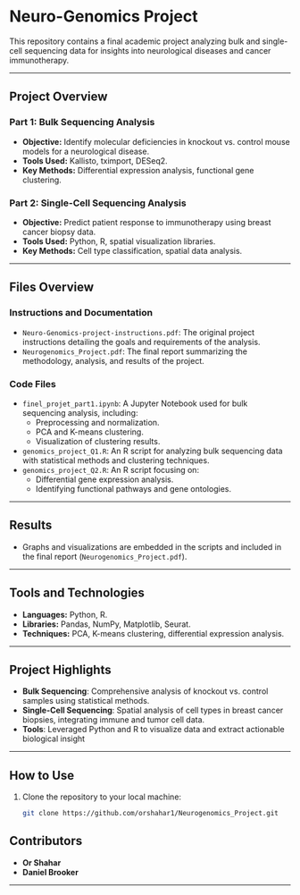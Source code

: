 # Neuro-Genomics Project

This repository contains a final academic project analyzing bulk and single-cell sequencing data for insights into neurological diseases and cancer immunotherapy.

---

## Project Overview

### Part 1: Bulk Sequencing Analysis
- **Objective:** Identify molecular deficiencies in knockout vs. control mouse models for a neurological disease.
- **Tools Used:** Kallisto, tximport, DESeq2.
- **Key Methods:** Differential expression analysis, functional gene clustering.

### Part 2: Single-Cell Sequencing Analysis
- **Objective:** Predict patient response to immunotherapy using breast cancer biopsy data.
- **Tools Used:** Python, R, spatial visualization libraries.
- **Key Methods:** Cell type classification, spatial data analysis.

---

## Files Overview

### **Instructions and Documentation**
- `Neuro-Genomics-project-instructions.pdf`: The original project instructions detailing the goals and requirements of the analysis.
- `Neurogenomics_Project.pdf`: The final report summarizing the methodology, analysis, and results of the project.

### **Code Files**
- `finel_projet_part1.ipynb`: A Jupyter Notebook used for bulk sequencing analysis, including:
  - Preprocessing and normalization.
  - PCA and K-means clustering.
  - Visualization of clustering results.
- `genomics_project_Q1.R`: An R script for analyzing bulk sequencing data with statistical methods and clustering techniques.
- `genomics_project_Q2.R`: An R script focusing on:
  - Differential gene expression analysis.
  - Identifying functional pathways and gene ontologies.

---

## Results
- Graphs and visualizations are embedded in the scripts and included in the final report (`Neurogenomics_Project.pdf`).

---

## Tools and Technologies
- **Languages:** Python, R.
- **Libraries:** Pandas, NumPy, Matplotlib, Seurat.
- **Techniques:** PCA, K-means clustering, differential expression analysis.

---

## Project Highlights
- **Bulk Sequencing**: Comprehensive analysis of knockout vs. control samples using statistical methods.
- **Single-Cell Sequencing**: Spatial analysis of cell types in breast cancer biopsies, integrating immune and tumor cell data.
- **Tools**: Leveraged Python and R to visualize data and extract actionable biological insight

---
## How to Use
1. Clone the repository to your local machine:
   ```bash
   git clone https://github.com/orshahar1/Neurogenomics_Project.git

## Contributors
- **Or Shahar**
- **Daniel Brooker**
---

